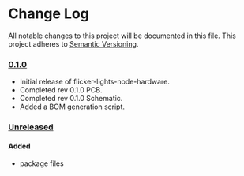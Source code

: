 # Change Log
All notable changes to this project will be documented in this file.
This project adheres to [Semantic Versioning](http://semver.org/).

### [0.1.0][0.1.0]

- Initial release of flicker-lights-node-hardware.
- Completed rev 0.1.0 PCB.
- Completed rev 0.1.0 Schematic.
- Added a BOM generation script.

### [Unreleased][unreleased]

#### Added
- package files

[0.1.0]: https://github.com/cwoodall/flicker-lights-node-hardware/releases/tag/0.1.0
[unreleased]: https://github.com/cwoodall/flicker-lights-node-hardware/releases/tag/unreleased
